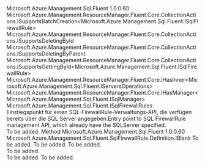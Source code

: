 <Type Name="ISqlFirewallRulesCreatable" FullName="Microsoft.Azure.Management.Sql.Fluent.SqlFirewallRules.SqlFirewallRulesCreatable.ISqlFirewallRulesCreatable">
  <TypeSignature Language="C#" Value="public interface ISqlFirewallRulesCreatable : Microsoft.Azure.Management.ResourceManager.Fluent.Core.CollectionActions.ISupportsBatchCreation&lt;Microsoft.Azure.Management.Sql.Fluent.ISqlFirewallRule&gt;, Microsoft.Azure.Management.ResourceManager.Fluent.Core.CollectionActions.ISupportsDeletingById, Microsoft.Azure.Management.ResourceManager.Fluent.Core.CollectionActions.ISupportsDeletingByParent, Microsoft.Azure.Management.ResourceManager.Fluent.Core.CollectionActions.ISupportsGettingById&lt;Microsoft.Azure.Management.Sql.Fluent.ISqlFirewallRule&gt;, Microsoft.Azure.Management.ResourceManager.Fluent.Core.IHasInner&lt;Microsoft.Azure.Management.Sql.Fluent.IServersOperations&gt;, Microsoft.Azure.Management.ResourceManager.Fluent.Core.IHasManager&lt;Microsoft.Azure.Management.Sql.Fluent.ISqlManager&gt;, Microsoft.Azure.Management.Sql.Fluent.ISqlFirewallRules" />
  <TypeSignature Language="ILAsm" Value=".class public interface auto ansi abstract ISqlFirewallRulesCreatable implements class Microsoft.Azure.Management.ResourceManager.Fluent.Core.CollectionActions.ISupportsBatchCreation`1&lt;class Microsoft.Azure.Management.Sql.Fluent.ISqlFirewallRule&gt;, class Microsoft.Azure.Management.ResourceManager.Fluent.Core.CollectionActions.ISupportsDeletingById, class Microsoft.Azure.Management.ResourceManager.Fluent.Core.CollectionActions.ISupportsDeletingByParent, class Microsoft.Azure.Management.ResourceManager.Fluent.Core.CollectionActions.ISupportsGettingById`1&lt;class Microsoft.Azure.Management.Sql.Fluent.ISqlFirewallRule&gt;, class Microsoft.Azure.Management.ResourceManager.Fluent.Core.IHasInner`1&lt;class Microsoft.Azure.Management.Sql.Fluent.IServersOperations&gt;, class Microsoft.Azure.Management.ResourceManager.Fluent.Core.IHasManager`1&lt;class Microsoft.Azure.Management.Sql.Fluent.ISqlManager&gt;, class Microsoft.Azure.Management.Sql.Fluent.ISqlFirewallRules" />
  <TypeSignature Language="DocId" Value="T:Microsoft.Azure.Management.Sql.Fluent.SqlFirewallRules.SqlFirewallRulesCreatable.ISqlFirewallRulesCreatable" />
  <TypeSignature Language="VB.NET" Value="Public Interface ISqlFirewallRulesCreatable&#xA;Implements IHasInner(Of IServersOperations), IHasManager(Of ISqlManager), ISqlFirewallRules, ISupportsBatchCreation(Of ISqlFirewallRule), ISupportsDeletingById, ISupportsDeletingByParent, ISupportsGettingById(Of ISqlFirewallRule)" />
  <TypeSignature Language="F#" Value="type ISqlFirewallRulesCreatable = interface&#xA;    interface ISqlFirewallRules&#xA;    interface ISupportsDeletingById&#xA;    interface ISupportsGettingById&lt;ISqlFirewallRule&gt;&#xA;    interface ISupportsBatchCreation&lt;ISqlFirewallRule&gt;&#xA;    interface ISupportsDeletingByParent&#xA;    interface IHasManager&lt;ISqlManager&gt;&#xA;    interface IHasInner&lt;IServersOperations&gt;" />
  <AssemblyInfo>
    <AssemblyName>Microsoft.Azure.Management.Sql.Fluent</AssemblyName>
    <AssemblyVersion>1.0.0.60</AssemblyVersion>
  </AssemblyInfo>
  <Interfaces>
    <Interface>
      <InterfaceName>Microsoft.Azure.Management.ResourceManager.Fluent.Core.CollectionActions.ISupportsBatchCreation&lt;Microsoft.Azure.Management.Sql.Fluent.ISqlFirewallRule&gt;</InterfaceName>
    </Interface>
    <Interface>
      <InterfaceName>Microsoft.Azure.Management.ResourceManager.Fluent.Core.CollectionActions.ISupportsDeletingById</InterfaceName>
    </Interface>
    <Interface>
      <InterfaceName>Microsoft.Azure.Management.ResourceManager.Fluent.Core.CollectionActions.ISupportsDeletingByParent</InterfaceName>
    </Interface>
    <Interface>
      <InterfaceName>Microsoft.Azure.Management.ResourceManager.Fluent.Core.CollectionActions.ISupportsGettingById&lt;Microsoft.Azure.Management.Sql.Fluent.ISqlFirewallRule&gt;</InterfaceName>
    </Interface>
    <Interface>
      <InterfaceName>Microsoft.Azure.Management.ResourceManager.Fluent.Core.IHasInner&lt;Microsoft.Azure.Management.Sql.Fluent.IServersOperations&gt;</InterfaceName>
    </Interface>
    <Interface>
      <InterfaceName>Microsoft.Azure.Management.ResourceManager.Fluent.Core.IHasManager&lt;Microsoft.Azure.Management.Sql.Fluent.ISqlManager&gt;</InterfaceName>
    </Interface>
    <Interface>
      <InterfaceName>Microsoft.Azure.Management.Sql.Fluent.ISqlFirewallRules</InterfaceName>
    </Interface>
  </Interfaces>
  <Docs>
    <summary>
            <span data-ttu-id="bf41d-101">Einstiegspunkt für einen SQL-FirewallRule-Verwaltungs-API, die verfügen bereits über die SQL Server angegeben.</span><span class="sxs-lookup"><span data-stu-id="bf41d-101">Entry point to SQL FirewallRule management API, which already have the SQLServer specified.</span></span>
            </summary>
    <remarks>To be added.</remarks>
  </Docs>
  <Members>
    <Member MemberName="DefinedWithSqlServer">
      <MemberSignature Language="C#" Value="public Microsoft.Azure.Management.Sql.Fluent.SqlFirewallRule.Definition.IBlank DefinedWithSqlServer (string resourceGroupName, string sqlServerName, string firewallRuleName);" />
      <MemberSignature Language="ILAsm" Value=".method public hidebysig newslot virtual instance class Microsoft.Azure.Management.Sql.Fluent.SqlFirewallRule.Definition.IBlank DefinedWithSqlServer(string resourceGroupName, string sqlServerName, string firewallRuleName) cil managed" />
      <MemberSignature Language="DocId" Value="M:Microsoft.Azure.Management.Sql.Fluent.SqlFirewallRules.SqlFirewallRulesCreatable.ISqlFirewallRulesCreatable.DefinedWithSqlServer(System.String,System.String,System.String)" />
      <MemberSignature Language="VB.NET" Value="Public Function DefinedWithSqlServer (resourceGroupName As String, sqlServerName As String, firewallRuleName As String) As IBlank" />
      <MemberSignature Language="F#" Value="abstract member DefinedWithSqlServer : string * string * string -&gt; Microsoft.Azure.Management.Sql.Fluent.SqlFirewallRule.Definition.IBlank" Usage="iSqlFirewallRulesCreatable.DefinedWithSqlServer (resourceGroupName, sqlServerName, firewallRuleName)" />
      <MemberType>Method</MemberType>
      <AssemblyInfo>
        <AssemblyName>Microsoft.Azure.Management.Sql.Fluent</AssemblyName>
        <AssemblyVersion>1.0.0.60</AssemblyVersion>
      </AssemblyInfo>
      <ReturnValue>
        <ReturnType>Microsoft.Azure.Management.Sql.Fluent.SqlFirewallRule.Definition.IBlank</ReturnType>
      </ReturnValue>
      <Parameters>
        <Parameter Name="resourceGroupName" Type="System.String" />
        <Parameter Name="sqlServerName" Type="System.String" />
        <Parameter Name="firewallRuleName" Type="System.String" />
      </Parameters>
      <Docs>
        <param name="resourceGroupName">To be added.</param>
        <param name="sqlServerName">To be added.</param>
        <param name="firewallRuleName">To be added.</param>
        <summary>To be added.</summary>
        <returns>To be added.</returns>
        <remarks>To be added.</remarks>
      </Docs>
    </Member>
  </Members>
</Type>